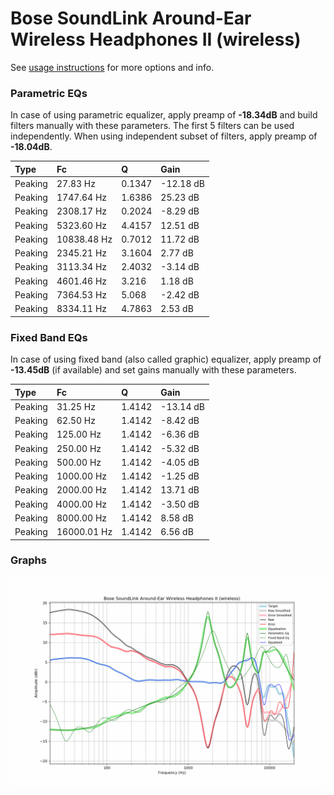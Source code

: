 # Bose SoundLink Around-Ear Wireless Headphones II (wireless)
See [usage instructions](https://github.com/jaakkopasanen/AutoEq#usage) for more options and info.

### Parametric EQs
In case of using parametric equalizer, apply preamp of **-18.34dB** and build filters manually
with these parameters. The first 5 filters can be used independently.
When using independent subset of filters, apply preamp of **-18.04dB**.

| Type    | Fc          |      Q | Gain      |
|:--------|:------------|:-------|:----------|
| Peaking | 27.83 Hz    | 0.1347 | -12.18 dB |
| Peaking | 1747.64 Hz  | 1.6386 | 25.23 dB  |
| Peaking | 2308.17 Hz  | 0.2024 | -8.29 dB  |
| Peaking | 5323.60 Hz  | 4.4157 | 12.51 dB  |
| Peaking | 10838.48 Hz | 0.7012 | 11.72 dB  |
| Peaking | 2345.21 Hz  | 3.1604 | 2.77 dB   |
| Peaking | 3113.34 Hz  | 2.4032 | -3.14 dB  |
| Peaking | 4601.46 Hz  | 3.216  | 1.18 dB   |
| Peaking | 7364.53 Hz  | 5.068  | -2.42 dB  |
| Peaking | 8334.11 Hz  | 4.7863 | 2.53 dB   |

### Fixed Band EQs
In case of using fixed band (also called graphic) equalizer, apply preamp of **-13.45dB**
(if available) and set gains manually with these parameters.

| Type    | Fc          |      Q | Gain      |
|:--------|:------------|:-------|:----------|
| Peaking | 31.25 Hz    | 1.4142 | -13.14 dB |
| Peaking | 62.50 Hz    | 1.4142 | -8.42 dB  |
| Peaking | 125.00 Hz   | 1.4142 | -6.36 dB  |
| Peaking | 250.00 Hz   | 1.4142 | -5.32 dB  |
| Peaking | 500.00 Hz   | 1.4142 | -4.05 dB  |
| Peaking | 1000.00 Hz  | 1.4142 | -1.25 dB  |
| Peaking | 2000.00 Hz  | 1.4142 | 13.71 dB  |
| Peaking | 4000.00 Hz  | 1.4142 | -3.50 dB  |
| Peaking | 8000.00 Hz  | 1.4142 | 8.58 dB   |
| Peaking | 16000.01 Hz | 1.4142 | 6.56 dB   |

### Graphs
![](./Bose%20SoundLink%20Around-Ear%20Wireless%20Headphones%20II%20(wireless).png)